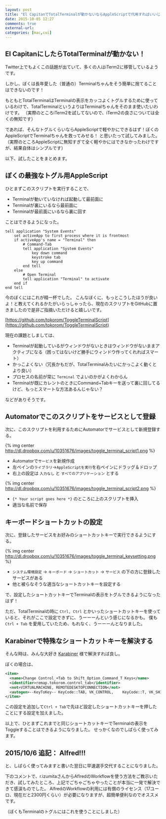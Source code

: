 ```yaml
---
layout: post
title: "El CapitanでTotalTerminalが動かないならAppleScriptで代用すればいいじゃない?"
date: 2015-10-05 12:27
comments: true
external-url: 
categories: [mac,cui]
---
```


## El CapitanにしたらTotalTerminalが動かない！

Twitter上でもよくこの話題が出ていて、多くの人はiTerm2に移管しているようです。

しかし、ぼくは長年愛した（普通の）Terminalちゃんをそう簡単に捨てることはできないのです！

もともとTotalTerminalはTerminalの表示をカッコよくトグルするために使っているわけで、TotalTerminalというよりはTerminalちゃんをそのまま使いたいわけです。
（実際のところiTerm2を試してないので、iTerm2の良さについては全くの無知です）

であれば、そんなトグルくらいならAppleScriptで軽やかにできるはず！ぼくのAppleScriptでTerminalちゃんを救ってみせる！
と思いたって試してみました。
（実際のところAppleScriptに無知すぎて全く軽やかにはできなかったわけですが、結果自体はシンプルです）

以下、試したことをまとめます。

<!-- more -->

## ぼくの最強なトグル用AppleScript

ひとまずこのスクリプトを実行することで、

- Terminalが動いていなければ起動して最前面に
- Terminalが裏にいるなら最前面に
- Terminalが最前面にいるなら裏に回す

ことはできるようになった。

```
tell application "System Events"
    set activeApp to first process where it is frontmost
    if activeApp's name = "Terminal" then
        # Command-Tab
        tell application "System Events"
            key down command
            keystroke tab
            key up command
        end tell
    else
        # Open Terminal
        tell application "Terminal" to activate
    end if
end tell
```

今のぼくにはこれが精一杯でした。
こんなぼくに、もっとこうしたほうが良いよ！と教えてくれるかたがいらっしゃったら、現在のスクリプトをGitHubに置きましたので是非ご指摘いただけると嬉しいです。

[https://github.com/tokorom/ToggleTerminalScript](https://github.com/tokorom/ToggleTerminalScript)

現在の課題としましては、

- Terminalが起動しているがウィンドウがないときはウィンドウがないままアクティブになる（困ってはないけど勝手にウィンドウ作ってくれればスマート）
- かっこよくない（冗長かもだが、TotalTerminalみたいにかっこよく動くとより良い）
- プロセスの名前が常に `Terminal` でよいのかがよくわからん
- Terminalが既にカレントのときにCommand+Tabキーを送って裏に回してるけど、もっとスマートな方法あるんじゃない？

などがありそうです。

## Automatorでこのスクリプトをサービスとして登録

次に、このスクリプトを利用するためにAutomatorでサービスとして新規登録する。

{% img center http://dl.dropbox.com/u/10351676/images/toggle_terminal_script1.png %}

- Automatorで`サービス`を新規作成
- 左ペインの`ライブラリ`->`AppleScriptを実行`を右ペインにドラッグ＆ドロップ
- 右上の設定は `入力なし` と `すべてのアプリケーション` とする

{% img center http://dl.dropbox.com/u/10351676/images/toggle_terminal_script2.png %}

- `{* Your script goes here *}` のところに上のスクリプトを挿入
- 適当な名前で保存

## キーボードショートカットの設定

次に、登録したサービスをお好みのショートカットキーで実行できるようにする。

{% img center http://dl.dropbox.com/u/10351676/images/toggle_terminal_keysetting.png %}

- `システム環境設定` -> `キーボード` -> `ショートカット` -> `サービス` の下の方に登録したサービスがある
- 他と被らなそうな適当なショートカットキーを設定する

で、設定したショートカットキーでTerminalの表示をトグルできるようになったはず！

ただ、TotalTerminalの時に `Ctrl, Ctrl` とかいったショートカットキーを使っていると、それがここで設定できずに、うーーーんという感じになるかも。
僕も `Ctrl + Tab` を愛用していたため、もれなく、うーーーんとなりました。

## Karabinerで特殊なショートカットキーを解決する

そんな時は、みんな大好き [Karabiner](https://pqrs.org/osx/karabiner/index.html.ja) 様で解決すれば良し。

ぼくの場合は、

```xml
<item>
  <name>Change Control_+Tab to Shift_Option_Command_T Keys</name>
  <identifier>remap.tokorom.control_tab</identifier>
  <not>VIRTUALMACHINE, REMOTEDESKTOPCONNECTION</not>
  <autogen>--KeyToKey-- KeyCode::TAB, VK_CONTROL,    KeyCode::T, VK_SHIFT | MODIFIERFLAG_EITHER_LEFT_OR_RIGHT_COMMAND | ModifierFlag::OPTION_L</autogen>
</item>
```

この設定を追加して`Ctrl + Tab`で先ほど設定したショートカットキーを押したことにする設定を加えました。

以上で、ひとまずこれまでと同じショートカットキーでTerminalの表示をToggleすることはできるようになりました。
せっかくなのでしばらく使ってみます。

## 2015/10/6 追記： Alfred!!!

と、しばらく使ってみますと書いた翌日に早速選手交代することになりました。

下のコメントで、r.izumitaさんからAflredのWorkflowを使う方法をご教示いただき、試してみたところ、上記でごちゃごちゃやったことが本当に一発で解決できて感涙ものでした。
AlfredのWorkflowの利用には有償のライセンス（17ユーロ、現在だと2300円くらい）が必要になりますが、超簡単便利なのでオススメです。

（ぼくもTerminalのトグルにはこれを使うことにしました）
